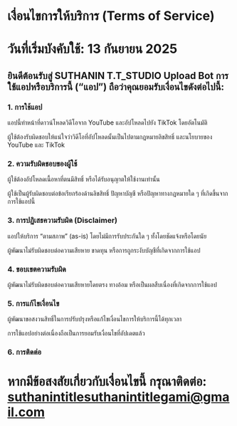 # เงื่อนไขการให้บริการ (Terms of Service)

# วันที่เริ่มบังคับใช้: 13 กันยายน 2025

## ยินดีต้อนรับสู่ SUTHANIN T.T_STUDIO Upload Bot การใช้แอปหรือบริการนี้ (“แอป”) ถือว่าคุณยอมรับเงื่อนไขดังต่อไปนี้:

### 1. การใช้แอป

แอปนี้ทำหน้าที่ดาวน์โหลดวิดีโอจาก YouTube และอัปโหลดไปยัง TikTok โดยอัตโนมัติ

ผู้ใช้ต้องรับผิดชอบให้แน่ใจว่าวิดีโอที่อัปโหลดนั้นเป็นไปตามกฎหมายลิขสิทธิ์ และนโยบายของ YouTube และ TikTok

### 2. ความรับผิดชอบของผู้ใช้

ผู้ใช้ต้องอัปโหลดเนื้อหาที่ตนมีสิทธิ์ หรือได้รับอนุญาตให้ใช้งานเท่านั้น

ผู้ใช้เป็นผู้รับผิดชอบต่อข้อเรียกร้องด้านลิขสิทธิ์ ปัญหาบัญชี หรือปัญหาทางกฎหมายใด ๆ ที่เกิดขึ้นจากการใช้แอปนี้

### 3. การปฏิเสธความรับผิด (Disclaimer)

แอปให้บริการ “ตามสภาพ” (as-is) โดยไม่มีการรับประกันใด ๆ ทั้งโดยชัดแจ้งหรือโดยนัย

ผู้พัฒนาไม่รับผิดชอบต่อความเสียหาย ขาดทุน หรือการถูกระงับบัญชีที่เกิดจากการใช้แอป

### 4. ขอบเขตความรับผิด

ผู้พัฒนาไม่รับผิดชอบต่อความเสียหายโดยตรง ทางอ้อม หรือเป็นผลสืบเนื่องที่เกิดจากการใช้แอป

### 5. การแก้ไขเงื่อนไข

ผู้พัฒนาขอสงวนสิทธิ์ในการปรับปรุงหรือแก้ไขเงื่อนไขการให้บริการนี้ได้ทุกเวลา

การใช้แอปอย่างต่อเนื่องถือเป็นการยอมรับเงื่อนไขที่อัปเดตแล้ว

### 6. การติดต่อ

# หากมีข้อสงสัยเกี่ยวกับเงื่อนไขนี้ กรุณาติดต่อ: suthanintitlesuthanintitlegami@gmail.com
